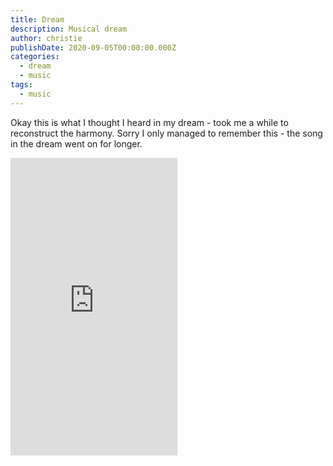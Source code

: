 ```yaml
---
title: Dream
description: Musical dream
author: christie
publishDate: 2020-09-05T00:00:00.000Z
categories:
  - dream
  - music
tags:
  - music
---
```


Okay this is what I thought I heard in my dream - took me a while to reconstruct the harmony. Sorry I only managed to remember this - the song in the dream went on for longer.

<iframe src="https://www.facebook.com/plugins/video.php?height=476&href=https%3A%2F%2Fwww.facebook.com%2Fchris1.tham%2Fvideos%2F10221011910940288%2F&show_text=false&width=267&t=0" width="267" height="476" style="border:none;overflow:hidden" scrolling="no" frameborder="0" allowfullscreen="true" allow="autoplay; clipboard-write; encrypted-media; picture-in-picture; web-share" allowFullScreen="true"></iframe>
